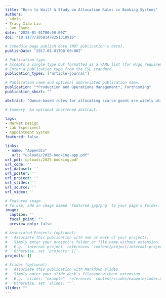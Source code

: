 ```yaml
---
title: "Born to Wait? A Study on Allocation Rules in Booking Systems"
authors:
- admin
- Tracy Xiao Liu
- Jun Zhang
date: "2025-01-01T00:00:00Z"
doi: "10.1177/10591478251318916"

# Schedule page publish date (NOT publication's date).
publishDate: "2017-01-01T00:00:00Z"

# Publication type.
# Accepts a single type but formatted as a YAML list (for Hugo requirements).
# Enter a publication type from the CSL standard.
publication_types: ["article-journal"]

# Publication name and optional abbreviated publication name.
publication: "*Production and Operations Management*, Forthcoming"
publication_short: ""

abstract: "Queue-based rules for allocating scarce goods are widely utilized in booking systems due to their perceived efficiency. However, empirical investigations into the externalities and opportunity costs of queuing in multitasking scenarios are limited. This paper reports on two laboratory experiments that compare a queue-based rule with a lottery-based rule by quantifying their respective efficiency losses. Our findings indicate that while the queue-based rule demonstrates superior allocative efficiency, it incurs significant losses in productive efficiency attributed to opportunity costs of time. In contrast, the lottery-based rule exhibits improved overall efficiency with minimal time spent on the booking system. Additionally, under the queue-based rule, participants display bimodal behavior, either engaging fully or abstaining from the booking system, influenced by their time valuations. Further, while providing queue length information facilitates more efficient coordination, it also leads to more frequent task-switching behavior that negates any productive efficiency gain from improved coordination. This research underscores the crucial need to reevaluate allocation mechanisms in booking systems, taking into account their externalities."

# Summary. An optional shortened abstract.

tags:
- Market Design
- Lab Experiment
- Appointment System
featured: false

links:
 - name: "Appendix"
   url: "uploads/2025-booking-app.pdf"
url_pdf: uploads/2025-booking.pdf
url_code: ''
url_dataset: ''
url_poster: ''
url_project: ''
url_slides: ''
url_source: ''
url_video: ''

# Featured image
# To use, add an image named `featured.jpg/png` to your page's folder.
image:
  caption: ''
  focal_point: ""
  preview_only: false

# Associated Projects (optional).
#   Associate this publication with one or more of your projects.
#   Simply enter your project's folder or file name without extension.
#   E.g. `internal-project` references `content/project/internal-project/index.md`.
#   Otherwise, set `projects: []`.
projects: []

# Slides (optional).
#   Associate this publication with Markdown slides.
#   Simply enter your slide deck's filename without extension.
#   E.g. `slides: "example"` references `content/slides/example/index.md`.
#   Otherwise, set `slides: ""`.
slides: ""
---
```


